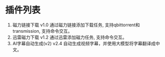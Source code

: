 # 插件列表
1. 磁力链接下载 v1.0   通过磁力链接添加下载任务, 支持qbittorrent和transmission, 支持命令交互。
2. 迅雷磁力下载 v1.2   通过迅雷添加磁力任务, 支持命令交互。
3. AI字幕自动生成(v2) v2.4   自动生成视频字幕，并使用大模型将字幕翻译成中文。
